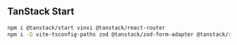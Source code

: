 ## TanStack Start
```bash
npm i @tanstack/start vinxi @tanstack/react-router
npm i -D vite-tsconfig-paths zod @tanstack/zod-form-adapter @tanstack/router-devtools
```